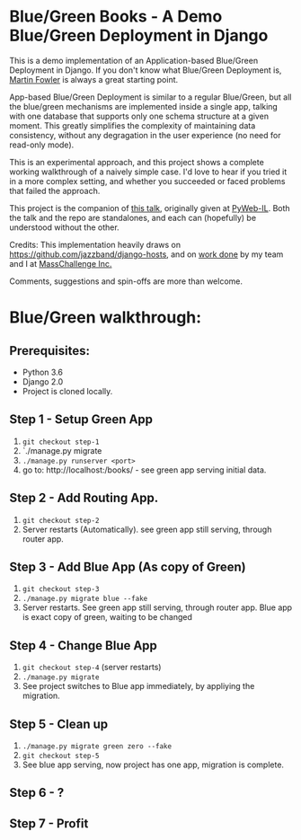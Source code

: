 # Blue/Green Books - A Demo Blue/Green Deployment in Django
This is a demo implementation of an Application-based Blue/Green Deployment in Django.
If you don't know what Blue/Green Deployment is, [Martin Fowler](https://martinfowler.com/bliki/BlueGreenDeployment.html)
is always a great starting point.

App-based Blue/Green Deployment is similar to a regular Blue/Green, but all the blue/green
mechanisms are implemented inside a single app, talking with one database that supports only one
schema structure at a given moment. This greatly simplifies the complexity of maintaining data
consistency, without any degragation in the user experience (no need for read-only mode).

This is an experimental approach, and this project shows a complete working walkthrough of a
naively simple case. I'd love to hear if you tried it in a more complex setting, and whether you
succeeded or faced problems that failed the approach.

This project is the companion of [this talk](https://github.com/yotammanor/bluegreenbooks/blob/master/PyWebIL%20-%20App%20Based%20Blue%20Green%20Migrations%20With%20Django.pptx), originally given at [PyWeb-IL](https://www.meetup.com/PyWeb-IL/events/246639354/). Both the talk and the repo are
standalones, and each can (hopefully) be understood without the other.

Credits: This implementation heavily draws on https://github.com/jazzband/django-hosts, and on
[work done](https://github.com/masschallenge/standards/blob/master/blue_green_transitions.md)
by my team and I at [MassChallenge Inc.](http://masschallenge.org/join-our-team)

Comments, suggestions and spin-offs are more than welcome.

# Blue/Green walkthrough:

## Prerequisites:

- Python 3.6
- Django 2.0
- Project is cloned locally.

## Step 1 - Setup Green App

1. `git checkout step-1`
2. `./manage.py migrate
3. `./manage.py runserver <port>`
4. go to: http://localhost:<port>/books/ - see green app serving initial data.

## Step 2 - Add Routing App.
1. `git checkout step-2`
2. Server restarts (Automatically). see green app still serving, through router app.

## Step 3 - Add Blue App (As copy of Green)
1. `git checkout step-3`
2. `./manage.py migrate blue --fake`
3. Server restarts. See green app still serving, through router app. 
Blue app is exact copy of green, waiting to be changed

## Step 4 - Change Blue App
1. `git checkout step-4` (server restarts)
2. `./manage.py migrate`
3. See project switches to Blue app immediately, by appliying the migration.

## Step 5 - Clean up
1. `./manage.py migrate green zero --fake`
2. `git checkout step-5`
3. See blue app serving, now project has one app, migration is complete.

## Step 6 - ?

## Step 7 - Profit
